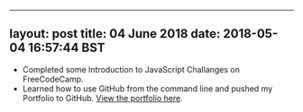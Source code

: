 
---
layout: post
title: 04 June 2018 
date: 2018-05-04 16:57:44 BST
---

+ Completed some Introduction to JavaScript Challanges on FreeCodeCamp.
+ Learned how to use GitHub from the command line and pushed my Portfolio to GitHub. [View the portfolio here](https://jackwebdev.github.io).
